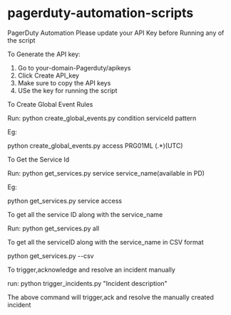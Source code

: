 # pagerduty-automation-scripts
PagerDuty Automation
Please update your API Key before Running any of the script

To Generate the API key:
1. Go to your-domain-Pagerduty/apikeys
2. Click Create API_key
3. Make sure to copy the API keys
4. USe the key for running the script


To Create Global Event Rules 

Run: python create_global_events.py condition serviceId pattern

Eg:

python create_global_events.py access PRG01ML (.*)(UTC)


To Get the Service Id

Run: python get_services.py service service_name(available in PD)

Eg:

python get_services.py service access

To get all the service ID along with the service_name

Run: python get_services.py all

To get all the serviceID along with the service_name in CSV format

python get_services.py --csv


To trigger,acknowledge and resolve an incident manually

run: python trigger_incidents.py "Incident description"

The above command will trigger,ack and resolve the manually created incident
